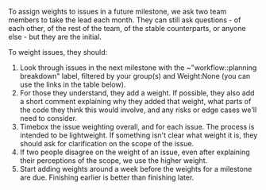 To assign weights to issues in a future milestone, we ask two team members to
take the lead each month. They can still ask questions - of each other, of the
rest of the team, of the stable counterparts, or anyone else - but they are the
initial.

To weight issues, they should:

1. Look through issues in the next milestone with the ~"workflow::planning breakdown" label, filtered by your group(s) and Weight:None (you can use the links in the table below).
2. For those they understand, they add a weight. If possible, they also add a
   short comment explaining why they added that weight, what parts of the code
   they think this would involve, and any risks or edge cases we'll need to
   consider.
3. Timebox the issue weighting overall, and for each issue. The process is
   intended to be lightweight. If something isn't clear what weight it is, they
   should ask for clarification on the scope of the issue.
4. If two people disagree on the weight of an issue, even after explaining their
   perceptions of the scope, we use the higher weight.
5. Start adding weights around a week before the weights for a milestone
   are due. Finishing earlier is better than finishing later.


